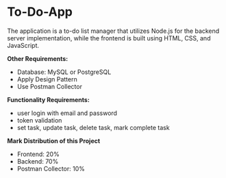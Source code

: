 # To-Do-App
The application is a to-do list manager that utilizes Node.js for the backend server implementation, while the frontend is built using HTML, CSS, and JavaScript. 

**Other Requirements:**
* Database: MySQL or PostgreSQL
* Apply Design Pattern
* Use Postman Collector

**Functionality Requirements:**
- user login with email and password
- token validation
- set task, update task, delete task, mark complete task

**Mark Distribution of this Project**
* Frontend: 20%
* Backend: 70%
* Postman Collector: 10%
